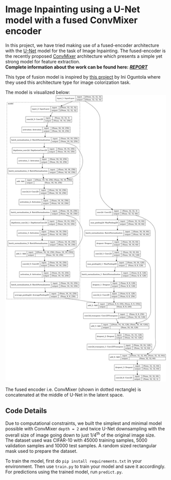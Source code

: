 # Image Inpainting using a U-Net model with a fused ConvMixer encoder

In this project, we have tried making use of a fused-encoder architecture with the [U-Net](https://arxiv.org/abs/1505.04597) model for the task of Image Inpainting. The fused-encoder is the recently proposed [ConvMixer](https://openreview.net/forum?id=TVHS5Y4dNvM) architecture which presents a simple yet strong model for feature extraction. <br>
<b>Complete information about the work can be found here:</b> <strong><i>[REPORT](Image_Inpainting_Report.pdf)</i></strong>

This type of fusion model is inspired by [this project](https://drive.google.com/file/d/1hn9hGkW40AVWv1ZxCaF1Vl86n6d7OyVJ/view) by Ini Oguntola where they used this architecture type for image colorization task. 

The model is visualized below:
![model](asset/fused_model.png)

The fused encoder i.e. ConvMixer (shown in dotted rectangle) is concatenated at the middle of U-Net in the latent space.

## Code Details
Due to computational constraints, we built the simplest and minimal model possible with ConvMixer `depth = 2` and twice U-Net downsampling with the overall size of image going down to just 1/4<sup>th</sup> of the original image size.<br>
The dataset used was CIFAR-10 with 45000 training samples, 5000 validation samples and 10000 test samples.
A random sized rectangular mask used to prepare the dataset. 

To train the model, first do `pip install requirements.txt` in your environment. Then use `train.py` to train your model and save it accordingly. For predictions using the trained model, run `predict.py`.